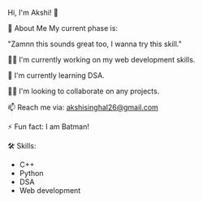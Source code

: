 Hi, I'm Akshi! 👋

🚀 About Me
My current phase is:

"Zamnn this sounds great too, I wanna try this skill."

👩‍💻 I'm currently working on my web development skills.

🧠 I'm currently learning DSA.

👯‍♀️ I'm looking to collaborate on any projects.

📫 Reach me via: akshisinghal26@gmail.com

⚡️ Fun fact: I am Batman!

🛠 Skills:

- C++
- Python
- DSA
- Web development
